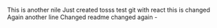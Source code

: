 This is another nile
Just created tosss
 test git with react this is changed
Again another line
Changed readme
changed again -